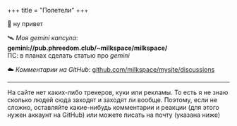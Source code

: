 +++
title = "Полетели"
+++

👋 ну привет

<!-- 🌵 мой цифровой сад: <a href="https://milkspace.github.io/garden" target="_blank">milkspace.github.io/garden</a> -->
 
 🛰 *Моя gemini капсула*: **gemini://pub.phreedom.club/~milkspace/milkspace/** </br>
 ПС: в планах сделать статью про *gemini*
 
☁️ *Комментарии на GitHub*: <a href="https://github.com/milkspace/mysite/discussions" target="_blank">github.com/milkspace/mysite/discussions</a>       
      
---
      
На сайте нет каких-либо трекеров, куки или рекламы. То есть я не знаю сколько людей сюда заходят и заходят ли вообще. Поэтому, если не сложно, оставляйте какие-нибудь комментарии и реакции (для этого нужен аккаунт на GitHub) или можете писать на почту (указана ниже) 
